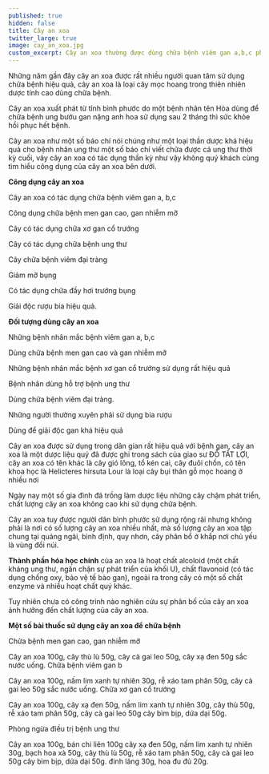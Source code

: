 ```yaml
---
published: true
hidden: false
title: Cây an xoa
twitter_large: true
image: cay_an_xoa.jpg
custom_excerpt: Cây an xoa thường được dùng chữa bệnh viêm gan a,b,c phòng chữa bệnh xơ gan cổ trướng, phòng ngừa ung thư.
---
```


Những năm gần đây cây an xoa được rất nhiều người quan tâm sử dụng chữa bệnh hiệu quả, cây an xoa là loại cây mọc hoang trong thiên nhiên dược tính cao dùng chữa bệnh.

Cây an xoa xuất phát từ tỉnh bình phước do một bệnh nhân tên Hòa dùng để chữa bệnh ung bướu gan nặng anh hoa sử dụng sau 2 tháng thì sức khỏe hồi phục hết bệnh.

Cây an xoa như một số báo chí nói chúng như một loại thần dược khá hiệu quả cho bệnh nhân ung thư một số báo chí viết chữa được cả ung thư thời kỳ cuối, vây cây an xoa có tác dụng thần kỳ như vậy không quý khách cùng tìm hiểu công dụng của cây an xoa bên dưới.

**Công dụng cây an xoa**

Cây an xoa có tác dụng chữa bệnh viêm gan a, b,c

Công dụng chữa bệnh men gan cao, gan nhiễm mỡ

Cây có tác dụng chữa xơ gan cổ trướng

Cây có tác dụng chữa bệnh ung thư

Cây chữa bệnh viêm đại tràng

Giảm mỡ bụng

Có tác dụng chữa đầy hơi trướng bụng

Giải độc rượu bia hiệu quả.

**Đối tượng dùng cây an xoa**

Những bệnh nhân mắc bệnh viêm gan a, b,c

Dùng chữa bệnh men gan cao và gan nhiễm mỡ

Những bệnh nhân mắc bệnh xơ gan cổ trướng sử dụng rất hiệu quả

Bệnh nhân dùng hỗ trợ bệnh ung thư

Dùng chữa bệnh viêm đại tràng.

Những người thường xuyên phải sử dụng bia rượu

Dùng để giải độc gan khá hiệu quả

Cây an xoa được sử dụng trong dân gian rất hiệu quả với bệnh gan, cây an xoa là một dược liệu quý đã được ghi trong sách của giao sư ĐỖ TẤT LỢI, cây an xoa có tên khác là cây gió lông, tổ kén cai, cây đuôi chồn, có tên khoa học là Helicteres hirsuta Lour là loại cây bụi thân gỗ mọc hoang ở nhiều nơi

Ngày nay một số gia đình đã trồng làm dược liệu những cây chậm phát triển, chất lượng cây an xoa không cao khi sử dụng chữa bệnh.

Cây an xoa tuy được người dân bình phước sử dụng rộng rãi nhưng không phải là nơi có số lượng cây an xoa nhiều nhất, mà số lượng cây an xoa tập chung tại quảng ngãi, bình định, quy nhơn, cây phân bổ ở khắp nơi chủ yếu là vùng đồi núi.

**Thành phần hóa học chính** của an xoa là hoạt chất alcoloid (một chất kháng ung thư, ngăn chặn sự phát triển của khối U), chất flavonoid (có tác dụng chống oxy, bảo vệ tế bào gan), ngoài ra trong cây có một số chất enzyme và nhiều hoạt chất quý khác.

Tuy nhiên chưa có công trình nào nghiên cứu sự phân bố của cây an xoa ảnh hưởng đến chất lượng của cây an xoa.

**Một số bài thuốc sử dụng cây an xoa để chữa bệnh**

Chữa bệnh men gan cao, gan nhiễm mỡ

Cây an xoa 100g, cây thù lù 50g, cây cà gai leo 50g, cây xạ đen 50g sắc nước uống.
Chữa bệnh viêm gan b

Cây an xoa 100g, nấm lim xanh tự nhiên 30g, rễ xáo tam phân 50g, cây cà gai leo 50g sắc nước uống.
Chữa xơ gan cổ trướng

Cây an xoa 100g, cây xạ đen 50g, nấm lim xanh tự nhiên 30g, cây thù 50g, rễ xáo tam phân 50g, cây cà gai leo 50g cây bìm bịp, dứa dại 50g.

Phòng ngừa điều trị bệnh ung thư

Cây an xoa 100g, bán chi liên 100g  cây xạ đen 50g, nấm lim xanh tự nhiên 30g, bạch hoa xà 50g, cây thù lù 50g, rễ xáo tam phân 50g, cây cà gai leo 50g cây bìm bịp, dứa dại 50g. đinh lăng 30g, hoa đu đủ 20g.